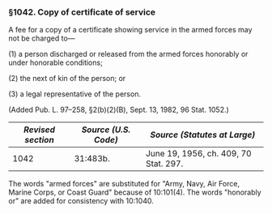### §1042. Copy of certificate of service ###

A fee for a copy of a certificate showing service in the armed forces may not be charged to—

(1) a person discharged or released from the armed forces honorably or under honorable conditions;

(2) the next of kin of the person; or

(3) a legal representative of the person.

(Added Pub. L. 97–258, §2(b)(2)(B), Sept. 13, 1982, 96 Stat. 1052.)

|*Revised section*|*Source (U.S. Code)*|    *Source (Statutes at Large)*     |
|-----------------|--------------------|-------------------------------------|
|      1042       |      31:483b.      |June 19, 1956, ch. 409, 70 Stat. 297.|

The words "armed forces" are substituted for "Army, Navy, Air Force, Marine Corps, or Coast Guard" because of 10:101(4). The words "honorably or" are added for consistency with 10:1040.